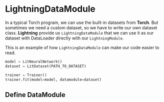 # LightningDataModule

In a typical Torch program, we can use the built-in datasets from **Torch**. But sometimes we need a custom dataset, so we have to write our own dataset class. **Lightning** provide us `LightningDataModule` that we can use it as our dataset with DataLoader directly with our `LightningModule`.

This is an example of how `LightningDataModule` can make our code easier to read.

```python
model = LitNeuralNetwork()
dataset = LitDataset(PATH_TO_DATASET)

trainer = Trainer()
trainer.fit(model=model, datamodule=dataset)
```

## Define DataModule

